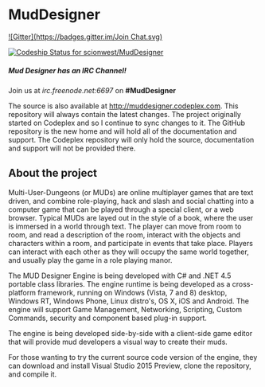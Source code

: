 MudDesigner
===========
[![Gitter](https://badges.gitter.im/Join Chat.svg)](https://gitter.im/scionwest/MudDesigner?utm_source=badge&utm_medium=badge&utm_campaign=pr-badge&utm_content=badge)

[ ![Codeship Status for scionwest/MudDesigner](https://codeship.com/projects/0c86bbf0-e31f-0132-d614-76e3d81118b5/status?branch=master)](https://codeship.com/projects/81641)

##### Mud Designer has an IRC Channel! 

Join us at _irc.freenode.net:6697_ on **#MudDesigner**

The source is also available at http://muddesigner.codeplex.com. This repository will always contain the latest changes. The project originally started on Codeplex and so I continue to sync changes to it. The GitHub repository is the new home and will hold all of the documentation and support. The Codeplex repository will only hold the source, documentation and support will not be provided there.

About the project
-------------------

Multi-User-Dungeons (or MUDs) are online multiplayer games that are text driven, and combine role-playing, hack and slash and social chatting into a computer game that can be played through a special client, or a web browser. Typical MUDs are layed out in the style of a book, where the user is immersed in a world through text. The player can move from room to room, and read a description of the room, interact with the objects and characters within a room, and participate in events that take place. Players can interact with each other as they will occupy the same world together, and usually play the game in a role playing manor.

The MUD Designer Engine is being developed with C# and .NET 4.5 portable class libraries. The engine runtime is being developed as a cross-platform framework, running on Windows (Vista, 7 and 8) desktop, Windows RT, Windows Phone, Linux distro's, OS X, iOS and Android. The engine will support Game Management, Networking, Scripting, Custom Commands, security and component based plug-in support. 

The engine is being developed side-by-side with a client-side game editor that will provide mud developers a visual way to create their muds.

For those wanting to try the current source code version of the engine, they can download and install Visual Studio 2015 Preview, clone the repository, and compile it.
